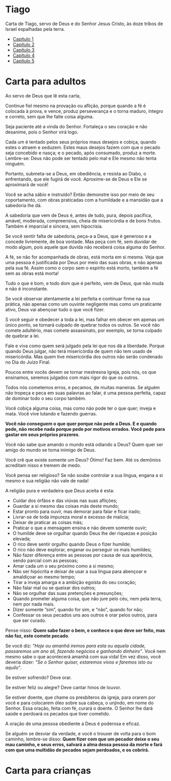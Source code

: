 # Tiago

Carta de Tiago, servo de Deus e do Senhor Jesus Cristo, às doze tribos de Israel espalhadas pela terra.

* [Capítulo 1](capitulo_1.md)
* [Capítulo 2](capitulo_2.md)
* [Capítulo 3](capitulo_3.md)
* [Capítulo 4](capitulo_4.md)
* [Capítulo 5](capitulo_5.md)

# Carta para adultos

Ao servo de Deus que lê esta carta,

Continue fiel mesmo na provação ou aflição, porque quando a fé é colocada à prova, e vence, produz perseverança e o torna maduro, íntegro e correto, sem que lhe falte coisa alguma.

Seja paciente até a vinda do Senhor. Fortaleça o seu coração e não desanime, pois o Senhor virá logo.

Cada um é tentado pelos seus próprios maus desejos e cobiça, quando estes o atraem e seduzem. Estes maus desejos fazem com que o pecado seja concebido e nasça; e o pecado, após consumado, produz a morte. Lembre-se: Deus não pode ser tentado pelo mal e Ele mesmo não tenta ninguém.

Portanto, submeta-se a Deus, em obediência, e resista ao Diabo, o enfrentando, que ele fugirá de você. Aproxime-se de Deus e Ele se aproximará de você!

Você se acha sábio e instruído? Então demonstre isso por meio de seu coportamento, com obras praticadas com a humildade e a mansidão que a sabedoria lhe dá.

A sabedoria que vem de Deus é, antes de tudo, pura, depois pacífica, amável, moderada, compreensiva, cheia de misericórdia e de bons frutos. Também é imparcial e sincera, sem hipocrisia.

Se você sentir falta de sabedoria, peça-a a Deus, que é generoso e a concede livremente, de boa vontade. Mas peça com fé, sem duvidar de modo algum, pois aquele que duvida não receberá coisa alguma do Senhor.

A fé, se não for acompanhada de obras, está morta em si mesma. Veja que uma pessoa é justificada por Deus por meio das suas obras, e não apenas pela sua fé. Assim como o corpo sem o espírito está morto, também a fé sem as obras está morta!

Tudo o que é bom, e todo dom que é perfeito, vem de Deus, que não muda e não é inconstante.

Se você observar atentamente a lei perfeita e continuar firme na sua prática, não apenas como um ouvinte negligente mas como um praticante ativo, Deus vai abençoar tudo o que você fizer.

S você seguir e obedecer a toda a lei, mas falhar em obecer em apenas um único ponto, se tornará culpado de quebrar todos os outros. Se você não comete adultério, mas comete assassinato, por exemplo, se torna culpado de quebrar a lei.

Fale e viva como quem será julgado pela lei que nos dá a liberdade. Porque quando Deus julgar, não terá misericórdia de quem não tem usado de misericórdia. Mas quem tive misericórdia dos outros não serão condenado no Dia do Juízo Final.

Poucos entre vocês devem se tornar mestresna Igreja, pois nós, os que ensinamos, seremos julgados com mais rigor do que os outros.

Todos nós cometemos erros, e pecamos, de muitas maneiras. Se alguém não tropeça e peca em suas palavras ao falar, é uma pessoa perfeita, capaz de dominar todo o seu corpo também.

Você cobiça alguma coisa, mas como não pode ter o que quer; inveja e mata. Você vive lutando e fazendo guerras.

**Você não conseguem o que quer porque não pede a Deus. E e quando pede, não recebe nada porque pede por motivos errados. Você pede para gastar em seus próprios prazeres**.

Você não sabe que amando o mundo está odiando a Deus? Quem quer ser amigo do mundo se torna inimigo de Deus.

Você crê que existe somente um Deus? Ótimo! Faz bem. Até os demônios acreditam nisso e tremem de medo.

Você pensa ser religioso? Se não soube controlar a sua língua, engana a si mesmo e sua religião não vale de nada!

A religião pura e verdadeira que Deus aceita é esta:
* Cuidar dos órfãos e das viúvas nas suas aflições;
* Guardar a si mesmo das coisas más deste mundo;
* Estar pronto para ouvir, mas demorar para falar e ficar irado;
* Livrar-se de toda impureza moral e excesso de malícia;
* Deixar de praticar as coisas más;
* Praticar o que a mensagem ensina e não devem somente ouvir;
* O humilde deve se orgulhar quando Deus lhe der riquezas e posição elevada;
* O rico deve sentir orgulho quando Deus o fizer humilde;
* O rico não deve explorar, enganar ou perseguir os mais humildes;
* Não fazer diferença entre as pessoas por causa de sua aparência, sendo parcial com as pessoas;
* Amar cada um o seu próximo como a si mesmo;
* Não ser hipócrita e deixar de usar a sua língua para abençoar e amaldiçoar ao mesmo tempo;
* Tirar a inveja amarga e  a ambição egoísta do seu coração;
* Não falar mal ou se queixar dos outros;
* Não se orgulhar das suas pretenções e presunções;
* Quando prometer alguma coisa, que não jure pelo céu, nem pela terra, nem por nada mais.
* Dizer somente ”sim”, quando for sim, e “não”, quando for não;
* Confessar os seus pecados uns aos outros e orar pelos outros, para que ser curado.

Pense nisso: **Quem sabe fazer o bem, e conhece o que deve ser feito, mas não faz, este comete pecado**.

Se você diz: *“Hoje ou amanhã iremos para esta ou aquela cidade, passaremos um ano ali, fazendo negócios e ganhando dinheiro”*. Você nem mesmo sabe o que acontecerá amanhã com sua vida! Em vez disso, você deveria dizer: *“Se o Senhor quiser, estaremos vivos e faremos isto ou aquilo”*.

Se estiver sofrendo? Deve orar.

Se estiver feliz ou alegre? Deve cantar hinos de louvor.

Se estiver doente, que chame os presbíteros da igreja, para orarem por você e para colocarem óleo sobre sua cabeça, o unjindo, em nome do Senhor. Essa oração, feita com fé, curará o doente. O Senhor lhe dará saúde e perdoará os pecados que tiver cometido.

A oração de uma pessoa obediente a Deus é poderosa e eficaz.

Se alguém se desviar da verdade, e você o trouxer de volta para o bom caminho, lembre-se disso: **Quem fizer com que um pecador deixe o seu mau caminho, e seus erros, salvará a alma dessa pessoa da morte e fará com que uma multidão de pecados sejam perdoados, e os cobrirá.**

# Carta para crianças

